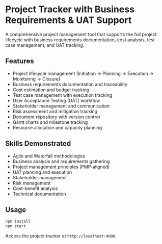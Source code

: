 # Project Tracker with Business Requirements & UAT Support

A comprehensive project management tool that supports the full project lifecycle with business requirements documentation, cost analysis, test case management, and UAT tracking.

## Features

- Project lifecycle management (Initiation → Planning → Execution → Monitoring → Closure)
- Business requirements documentation and traceability
- Cost estimation and budget tracking
- Test case management with execution tracking
- User Acceptance Testing (UAT) workflow
- Stakeholder management and communication
- Risk assessment and mitigation tracking
- Document repository with version control
- Gantt charts and milestone tracking
- Resource allocation and capacity planning

## Skills Demonstrated

- Agile and Waterfall methodologies
- Business analysis and requirements gathering
- Project management principles (PMP-aligned)
- UAT planning and execution
- Stakeholder management
- Risk management
- Cost-benefit analysis
- Technical documentation

## Usage

```bash
npm install
npm start
```

Access the project tracker at `http://localhost:4000`
